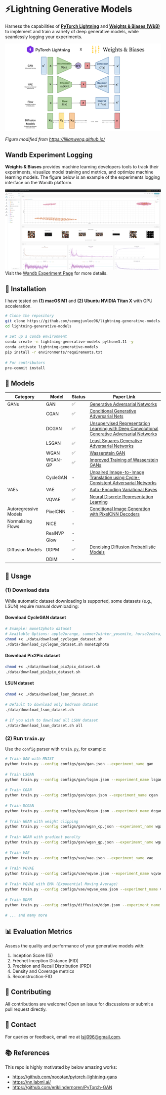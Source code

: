 #  ⚡️Lightning Generative Models
Harness the capabilities of **[PyTorch Lightning](https://lightning.ai/)** and **[Weights & Biases (W&B)](https://wandb.ai/site)** to implement and train a variety of deep generative models, while seamlessly logging your experiments.

![generative_models](assets/generative_models.png)

*Figure modified from https://lilianweng.github.io/*

## Wandb Experiment Logging
**Weights & Biases** provides machine learning developers tools to track their experiments, visualize model training and metrics, and optimize machine learning models.
The figure below is an example of the experiments logging interface on the Wandb platform.

![Wandb Experiments](assets/wandb_experiments.png)
Visit the [Wandb Experiment Page](https://wandb.ai/i_am_seungjun/Lightning%2520generative%2520models?workspace%253Duser-i_am_seungjun) for more details.

## 🔧 Installation
I have tested on **(1) macOS M1** and **(2) Ubuntu NVIDIA Titan X** with GPU acceleration.

```bash
# Clone the repository
git clone https://github.com/seungjunlee96/lightning-generative-models.git
cd lightning-generative-models

# Set up a conda environment
conda create -n lightning-generative-models python=3.11 -y
conda activate lightning-generative-models
pip install -r environments/requirements.txt

# For contributors
pre-commit install
```

## 🌟 Models

| Category             | Model      | Status | Paper Link                                                                                           |
|----------------------|------------|--------|------------------------------------------------------------------------------------------------------------------|
| GANs                 | GAN        | ✅     | [Generative Adversarial Networks](https://arxiv.org/abs/1406.2661)                                            |
|                      | CGAN       | ✅     | [Conditional Generative Adversarial Nets](https://arxiv.org/abs/1411.1784)                                    |
|                      | DCGAN      | ✅     | [Unsupervised Representation Learning with Deep Convolutional Generative Adversarial Networks](https://arxiv.org/abs/1511.06434) |
|                      | LSGAN      | ✅     | [Least Squares Generative Adversarial Networks](https://arxiv.org/abs/1611.04076)                             |
|                      | WGAN       | ✅     | [Wasserstein GAN](https://arxiv.org/abs/1701.07875)                                                           |
|                      | WGAN-GP    | ✅     | [Improved Training of Wasserstein GANs](https://arxiv.org/abs/1704.00028)                                      |
|                      | CycleGAN   | -      | [Unpaired Image-to-Image Translation using Cycle-Consistent Adversarial Networks](https://junyanz.github.io/CycleGAN/) |
| VAEs                 | VAE        | ✅     | [Auto-Encoding Variational Bayes](https://arxiv.org/abs/1312.6114)                                            |
|                      | VQVAE      | ✅     | [Neural Discrete Representation Learning](https://arxiv.org/abs/1711.00937)                                   |
| Autoregressive Models| PixelCNN   | -      | [Conditional Image Generation with PixelCNN Decoders](https://ar5iv.org/abs/1606.05328)                     |
| Normalizing Flows    | NICE       | -      |                                                                                                                |
|                      | RealNVP    | -      |                                                                                                                |
|                      | Glow       | -      |                                                                                                                |
| Diffusion Models     | DDPM       | ✅     | [Denoising Diffusion Probabilistic Models](https://arxiv.org/abs/2006.11239)                                |
|                      | DDIM       | -      |                                                                                                                |


## 🚀 Usage
### (1) Download data
While automatic dataset downloading is supported, some datasets (e.g., LSUN) require manual downloading:

#### Download CycleGAN dataset
```bash
# Example: monet2photo dataset
# Available Options: apple2orange, summer2winter_yosemite, horse2zebra, monet2photo, cezanne2photo, ukiyoe2photo, vangogh2photo, maps, cityscapes, facades, iphone2dslr_flower, ae_photos
chmod +x ./data/download_cyclegan_dataset.sh
./data/download_cyclegan_dataset.sh monet2photo
```

#### Download Pix2Pix dataset
```bash
chmod +x ./data/download_pix2pix_dataset.sh
./data/download_pix2pix_dataset.sh
```

#### LSUN dataset
```bash
chmod +x ./data/download_lsun_dataset.sh

# Default to download only bedroom dataset
./data/download_lsun_dataset.sh

# If you wish to download all LSUN dataset
./data/download_lsun_dataset.sh all
```

### (2) Run `train.py`
Use the `config` parser with `train.py`, for example:

```bash
# Train GAN with MNIST
python train.py --config configs/gan/gan.json --experiment_name gan

# Train LSGAN
python train.py --config configs/gan/lsgan.json --experiment_name lsgan

# Train CGAN
python train.py --config configs/gan/cgan.json --experiment_name cgan

# Train DCGAN
python train.py --config configs/gan/dcgan.json --experiment_name dcgan

# Train WGAN with weight clipping
python train.py --config configs/gan/wgan_cp.json --experiment_name wgan_cp

# Train WGAN with gradient penalty
python train.py --config configs/gan/wgan_gp.json --experiment_name wgan_gp

# Train VAE
python train.py --config configs/vae/vae.json --experiment_name vae

# Train VQVAE
python train.py --config configs/vae/vqvae.json --experiment_name vqvae

# Train VQVAE with EMA (Exponential Moving Average)
python train.py --config configs/vae/vqvae_ema.json --experiment_name vqvae_ema

# Train DDPM
python train.py --config configs/diffusion/ddpm.json --experiment_name ddpm

# ... and many more
```

## 📊 Evaluation Metrics
Assess the quality and performance of your generative models with:

1. Inception Score (IS)
2. Fréchet Inception Distance (FID)
3. Precision and Recall Distribution (PRD)
4. Density and Coverage metrics
5. Reconstruction-FID

## 🤝 Contributing
All contributions are welcome! Open an issue for discussions or submit a pull request directly.

## 📩 Contact
For queries or feedback, email me at lsjj096@gmail.com.

## 📚 References
This repo is highly motivated by below amazing works:
- https://github.com/nocotan/pytorch-lightning-gans
- https://nn.labml.ai/
- https://github.com/eriklindernoren/PyTorch-GAN
